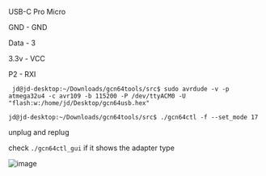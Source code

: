 USB-C Pro Micro

GND   -  GND

Data  -  3

3.3v  -  VCC

P2    -  RXI

``` jd@jd-desktop:~/Downloads/gcn64tools/src$ sudo avrdude -v -p atmega32u4 -c avr109 -b 115200 -P /dev/ttyACM0 -U "flash:w:/home/jd/Desktop/gcn64usb.hex"```

``` jd@jd-desktop:~/Downloads/gcn64tools/src$ ./gcn64ctl -f --set_mode 17 ```

unplug and replug

check ```./gcn64ctl_gui``` if it shows the adapter type

![image](https://github.com/user-attachments/assets/29dd2933-ae6a-4bbd-b57b-337c7a29ec5d)
